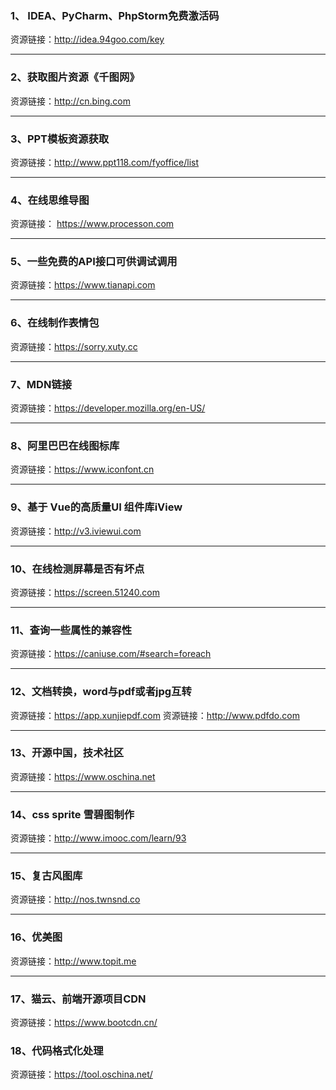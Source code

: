 ### 1、 IDEA、PyCharm、PhpStorm免费激活码
资源链接：http://idea.94goo.com/key
 ***
### 2、获取图片资源《千图网》
资源链接：http://cn.bing.com
 ***
### 3、PPT模板资源获取
资源链接：http://www.ppt118.com/fyoffice/list
  ***
### 4、在线思维导图
 资源链接： https://www.processon.com
 ***
### 5、一些免费的API接口可供调试调用
资源链接：https://www.tianapi.com
 ***
### 6、在线制作表情包
资源链接：https://sorry.xuty.cc
 ***
### 7、MDN链接
资源链接：https://developer.mozilla.org/en-US/
 ***
### 8、阿里巴巴在线图标库
资源链接：https://www.iconfont.cn
 ***
### 9、基于 Vue的高质量UI 组件库iView
资源链接：http://v3.iviewui.com
 ***
### 10、在线检测屏幕是否有坏点
资源链接：https://screen.51240.com
 ***
### 11、查询一些属性的兼容性
资源链接：https://caniuse.com/#search=foreach
 ***
### 12、文档转换，word与pdf或者jpg互转
资源链接：https://app.xunjiepdf.com
资源链接：http://www.pdfdo.com
 ***
### 13、开源中国，技术社区
资源链接：https://www.oschina.net
 ***
### 14、css sprite 雪碧图制作
资源链接：http://www.imooc.com/learn/93
 ***
### 15、复古风图库
资源链接：http://nos.twnsnd.co 
 ***
### 16、优美图
资源链接：http://www.topit.me
 ***
### 17、猫云、前端开源项目CDN
资源链接：https://www.bootcdn.cn/

### 18、代码格式化处理
资源链接：https://tool.oschina.net/
